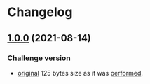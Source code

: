 # Changelog

## [1.0.0](https://github.com/alexanderbazhenoff/vc3-2023-christmas-diamonds/pull/1) (2021-08-14)
### Challenge version
- [original](main.asm) 125 bytes size as it was [performed](https://youtu.be/RGv2u6epVTY?si=gfbsXkw4JITLBSnn&t=1035).